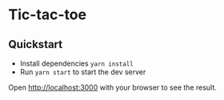 # Tic-tac-toe

## Quickstart

- Install dependencies `yarn install`
- Run `yarn start` to start the dev server

Open [http://localhost:3000](http://localhost:3000) with your browser to see the result.
